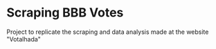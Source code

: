 # Scraping BBB Votes
 Project to replicate the scraping and data analysis made at the website "Votalhada"
